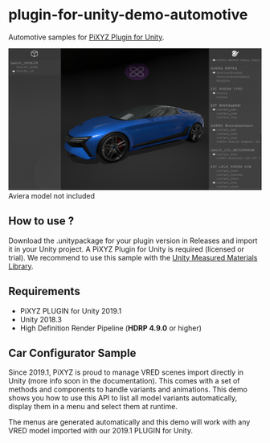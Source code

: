 # plugin-for-unity-demo-automotive

Automotive samples for [PiXYZ Plugin for Unity](https://www.pixyz-software.com/plugin/).

![Car Confifurator](/images/CarConfig.png)
Aviera model not included

## How to use ?

Download the .unitypackage for your plugin version in Releases and import it in your Unity project. A PiXYZ Plugin for Unity is required (licensed or trial). We recommend to use this sample with the [Unity Measured Materials Library](https://assetstore.unity.com/packages/2d/textures-materials/unity-measured-materials-library-138814).

## Requirements

* PiXYZ PLUGIN for Unity 2019.1
* Unity 2018.3
* High Definition Render Pipeline (**HDRP 4.9.0** or higher)

## Car Configurator Sample

Since 2019.1, PiXYZ is proud to manage VRED scenes import directly in Unity (more info soon in the documentation). This comes with a set of methods and components to handle variants and animations. This demo shows you how to use this API to list all model variants automatically, display them in a menu and select them at runtime.

The menus are generated automatically and this demo will work with any VRED model imported with our 2019.1 PLUGIN for Unity.

